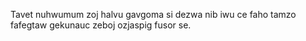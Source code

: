 Tavet nuhwumum zoj halvu gavgoma si dezwa nib iwu ce faho tamzo fafegtaw gekunauc zeboj ozjaspig fusor se.